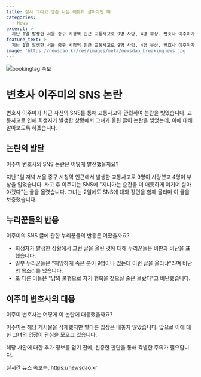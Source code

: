 ```yaml
---
title: 참사 그리고 생존 나는 애틋히 살아야만 해
categories:
  - News
excerpt: >
  지난 1일 발생한 서울 중구 시청역 인근 교통사고로 9명 사망, 4명 부상. 변호사 이주미가 사고에 대한 글을 올려 논란. 사고 속 잔상을 표현한 글에 누리꾼들 비난 쏟아져. 이주미는 게시물 삭제하며 입장 내지 않았다. #하트시그널 #이주미 #시청교통사고
feature_text: >
  지난 1일 발생한 서울 중구 시청역 인근 교통사고로 9명 사망, 4명 부상. 변호사 이주미가 사고에 대한 글을 올려 논란. 사고 속 잔상을 표현한 글에 누리꾼들 비난 쏟아져. 이주미는 게시물 삭제하며 입장 내지 않았다. #하트시그널 #이주미 #시청교통사고
image: 'https://newsdao.kr/res/images/meta/newsdao_breakingnews.jpg'
---
```


<p><img src="https://newsdao.kr/res/images/meta/newsdao_breakingnews.jpg" alt="bookingtag 속보" /></p>

<h1>변호사 이주미의 SNS 논란</h1>

<p>변호사 이주미가 최근 자신의 SNS를 통해 교통사고와 관련하여 논란을 빚었습니다. 교통사고로 인해 희생자가 발생한 상황에서 그녀가 올린 글이 논란을 빚었는데, 이에 대해 알아보도록 하겠습니다.</p>

<h2 data-ke-size="size26">논란의 발달</h2>

<p>이주미 변호사의 SNS 논란은 어떻게 발전했을까요?</p>

<p data-ke-size="size16">지난 1일 저녁 서울 중구 시청역 인근에서 발생한 교통사고로 9명이 사망했고 4명이 부상을 입었습니다. 사고 후 이주미는 SNS에 "지나가는 순간을 더 애틋하게 여기며 살아야겠다"는 글을 올렸습니다. 그녀는 2일에도 SNS에 대화 장면을 함께 올리며 이 글을 보충했습니다.</p>

<h2 data-ke-size="size26">누리꾼들의 반응</h2>

<p>이주미의 SNS 글에 관한 누리꾼들의 반응은 어땠을까요?</p>

<ul>
  <li>희생자가 발생한 상황에서 그런 글을 올린 것에 대해 누리꾼들은 비판과 비난을 표했습니다.</li>
  <li>일부 누리꾼들은 "허망하게 죽은 분이 9명이나 있는데 이런 글을 올리냐"라며 비난의 목소리를 냈습니다.</li>
  <li>또 다른 이들은 "남의 불행으로 자기 행복을 찾으실 줄은 몰랐다"고 비난했습니다.</li>
</ul>

<h2 data-ke-size="size26">이주미 변호사의 대응</h2>

<p>이주미 변호사는 어떻게 이 논란에 대응했을까요?</p>

<p data-ke-size="size16">이주미는 해당 게시물을 삭제했지만 별다른 입장은 내놓지 않았습니다. 앞으로 이에 대한 그녀의 입장이 관심을 모으고 있습니다.</p>

<p>해당 사안에 대한 추가 정보를 얻기 전에, 신중한 판단을 통해 각별한 주의가 필요합니다.</p>
실시간 뉴스 속보는, <a href="https://newsdao.kr" rel="dofollow">https://newsdao.kr</a>


